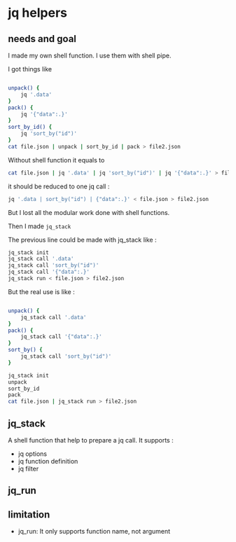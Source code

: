 # jq helpers

## needs and goal

I made my own shell function. I use them with shell pipe.

I got things like
```bash

unpack() {
	jq '.data'
}
pack() {
	jq '{"data":.}'
}
sort_by_id() {
	jq 'sort_by("id")'
}
cat file.json | unpack | sort_by_id | pack > file2.json
```

Without shell function it equals to
```bash
cat file.json | jq '.data' | jq 'sort_by("id")' | jq '{"data":.}' > file2.json
```

it should be reduced to one jq call :
```bash
jq '.data | sort_by("id") | {"data":.}' < file.json > file2.json
```

But I lost all the modular work done with shell functions.

Then I made `jq_stack`

The previous line could be made with jq_stack like :
```bash
jq_stack init
jq_stack call '.data'
jq_stack call 'sort_by("id")'
jq_stack call '{"data":.}'
jq_stack run < file.json > file2.json
```

But the real use is like :

```bash

unpack() {
	jq_stack call '.data'
}
pack() {
	jq_stack call '{"data":.}'
}
sort_by() {
	jq_stack call 'sort_by("id")'
}

jq_stack init
unpack
sort_by_id
pack
cat file.json | jq_stack run > file2.json
```



## jq_stack

A shell function that help to prepare a jq call.
It supports :
* jq options
* jq function definition
* jq filter

## jq_run


## limitation

* jq_run: It only supports function name, not argument

